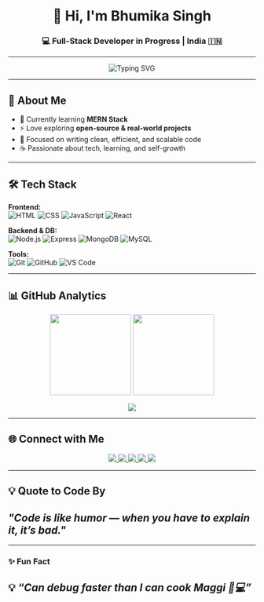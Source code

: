 <!-- Header -->
<h1 align="center">👋 Hi, I'm Bhumika Singh</h1>
<h3 align="center">💻 Full-Stack Developer in Progress | India 🇮🇳</h3>

---

<!-- Typing effect -->
<p align="center">
  <img src="https://readme-typing-svg.herokuapp.com?font=Fira+Code&size=22&duration=3000&pause=1000&color=00C2FF&center=true&vCenter=true&width=500&lines=Full+Stack+Developer;JavaScript+%7C+React+%7C+Node.js;Code.+Build.+Learn.+Repeat." alt="Typing SVG" />
</p>

---

## 🚀 About Me
- 🔭 Currently learning **MERN Stack**  
- ⚡ Love exploring **open-source & real-world projects**  
- 🎯 Focused on writing clean, efficient, and scalable code  
- ☕ Passionate about tech, learning, and self-growth  
 

---

## 🛠 Tech Stack

**Frontend:**  
![HTML](https://img.shields.io/badge/HTML5-E34F26?style=flat&logo=html5&logoColor=white)
![CSS](https://img.shields.io/badge/CSS3-1572B6?style=flat&logo=css3&logoColor=white)
![JavaScript](https://img.shields.io/badge/JavaScript-F7DF1E?style=flat&logo=javascript&logoColor=black)
![React](https://img.shields.io/badge/React-20232A?style=flat&logo=react&logoColor=61DAFB)

**Backend & DB:**  
![Node.js](https://img.shields.io/badge/Node.js-339933?style=flat&logo=node.js&logoColor=white)
![Express](https://img.shields.io/badge/Express.js-000000?style=flat&logo=express&logoColor=white)
![MongoDB](https://img.shields.io/badge/MongoDB-4EA94B?style=flat&logo=mongodb&logoColor=white)
![MySQL](https://img.shields.io/badge/MySQL-005C84?style=flat&logo=mysql&logoColor=white)

**Tools:**  
![Git](https://img.shields.io/badge/Git-F05033?style=flat&logo=git&logoColor=white)
![GitHub](https://img.shields.io/badge/GitHub-181717?style=flat&logo=github&logoColor=white)
![VS Code](https://img.shields.io/badge/VS%20Code-007ACC?style=flat&logo=visual-studio-code&logoColor=white)

---

## 📊 GitHub Analytics  

<p align="center">
  <img src="https://github-readme-stats.vercel.app/api?username=bhumikasingh0455&show_icons=true&theme=radical" height="165" />
  <img src="https://github-readme-streak-stats.herokuapp.com/?user=bhumikasingh0455&theme=radical" height="165" />
</p>

<p align="center">
  <img src="https://github-readme-activity-graph.vercel.app/graph?username=bhumikasingh0455&theme=react-dark&hide_border=true" />
</p>

---

## 🌐 Connect with Me  

<p align="center">
  <a href="mailto:bhumikasingh0407@gmail.com">
    <img src="https://img.shields.io/badge/Email-D14836?style=for-the-badge&logo=gmail&logoColor=white" />
  </a>
  <a href="https://www.linkedin.com/in/devansh-code" target="_blank">
    <img src="https://img.shields.io/badge/LinkedIn-0A66C2?style=for-the-badge&logo=linkedin&logoColor=white" />
  </a>
  <a href="https://leetcode.com/u/Dev0ps404/" target="_blank">
    <img src="https://img.shields.io/badge/LeetCode-FFA116?style=for-the-badge&logo=leetcode&logoColor=white" />
  </a>
  <a href="https://www.hackerrank.com/profile/devanshaadhya" target="_blank">
    <img src="https://img.shields.io/badge/HackerRank-2EC866?style=for-the-badge&logo=hackerrank&logoColor=white" />
  </a>
  <a href="https://www.instagram.com/bhumikasingh_2006/" target="_blank">     
    <img src="https://img.shields.io/badge/Instagram-E4405F?style=for-the-badge&logo=instagram&logoColor=white" />   
  </a> 
</p>



---


## 💡 Quote to Code By
*"Code is like humor — when you have to explain it, it’s bad."*  
-
---

### ✨ Fun Fact  
💡 *“Can debug faster than I can cook Maggi 🍜💻”*  
-
